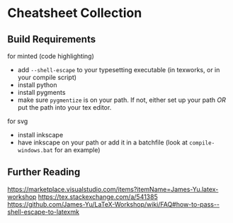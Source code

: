 # Cheatsheet Collection

## Build Requirements


for minted (code highlighting)
- add `--shell-escape` to your typesetting executable (in texworks, or in your compile script)
- install python
- install pygments
- make sure `pygmentize` is on your path. If not, either set up your path _OR_ put the path into your tex editor.

for svg
- install inkscape
- have inkscape on your path or add it in a batchfile (look at `compile-windows.bat` for an example)


## Further Reading

https://marketplace.visualstudio.com/items?itemName=James-Yu.latex-workshop
https://tex.stackexchange.com/a/541385
https://github.com/James-Yu/LaTeX-Workshop/wiki/FAQ#how-to-pass--shell-escape-to-latexmk
